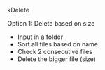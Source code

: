 kDelete

Option 1: Delete based on size

- Input in a folder
- Sort all files based on name
- Check 2 consecutive files
- Delete the bigger file (size)
